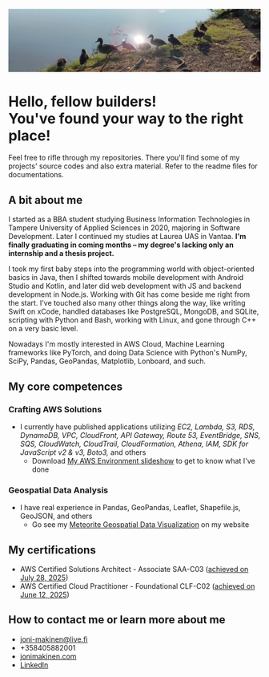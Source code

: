 ![](/imgs/common-ducks.jpeg?raw=true)

# Hello, fellow builders!<br />You've found your way to the right place!

Feel free to rifle through my repositories. There you'll find some of my projects' source codes and also extra material. Refer to the readme files for documentations.

## A bit about me

I started as a BBA student studying Business Information Technologies in Tampere University of Applied Sciences in 2020, majoring in Software Development. Later I continued my studies at Laurea UAS in Vantaa. **I'm finally graduating in coming months – my degree's lacking only an internship and a thesis project.**

I took my first baby steps into the programming world with object-oriented basics in Java, then I shifted towards mobile development with Android Studio and Kotlin, and later did web development with JS and backend development in Node.js. Working with Git has come beside me right from the start. I've touched also many other things along the way, like writing Swift on xCode, handled databases like PostgreSQL, MongoDB, and SQLite, scripting with Python and Bash, working with Linux, and gone through C++ on a very basic level.

Nowadays I'm mostly interested in AWS Cloud, Machine Learning frameworks like PyTorch, and doing Data Science with Python's NumPy, SciPy, Pandas, GeoPandas, Matplotlib, Lonboard, and such.

## My core competences

### Crafting AWS Solutions

- I currently have published applications utilizing *EC2, Lambda, S3, RDS, DynamoDB, VPC, CloudFront, API Gateway, Route 53, EventBridge, SNS, SQS, CloudWatch, CloudTrail, CloudFormation, Athena, IAM, SDK for JavaScript v2 & v3, Boto3,* and others
  - Download [My AWS Environment slideshow](https://my-aws-environment.s3.eu-north-1.amazonaws.com/my-aws-environment.pptx) to get to know what I've done

### Geospatial Data Analysis

- I have real experience in Pandas, GeoPandas, Leaflet, Shapefile.js, GeoJSON, and others
  - Go see my [Meteorite Geospatial Data Visualization](https://www.jonimakinen.com/mywork/meteorites-en.html) on my website

## My certifications

- AWS Certified Solutions Architect - Associate SAA-C03 ([achieved on July 28, 2025](https://cp.certmetrics.com/amazon/en/public/verify/credential/28286e0a928344ff8a68d6dba1804d52))
- AWS Certified Cloud Practitioner - Foundational CLF-C02 ([achieved on June 12, 2025](https://cp.certmetrics.com/amazon/en/public/verify/credential/9f776be509ad4691b35f9ca79a61040c))

## How to contact me or learn more about me

- joni-makinen@live.fi
- +358405882001
- [jonimakinen.com](https://jonimakinen.com)
- [LinkedIn](https://www.linkedin.com/in/joni-daniel-makinen/)
